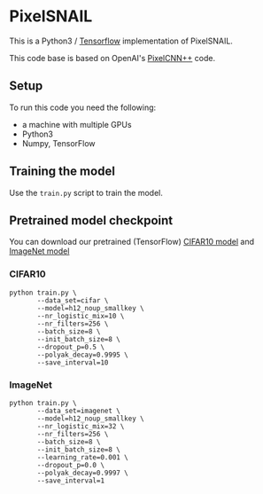 
# PixelSNAIL

This is a Python3 / [Tensorflow](https://www.tensorflow.org/) implementation 
of PixelSNAIL.

This code base is based on OpenAI's [PixelCNN++](https://github.com/openai/pixel-cnn) code.

## Setup

To run this code you need the following:

- a machine with multiple GPUs
- Python3
- Numpy, TensorFlow

## Training the model

Use the `train.py` script to train the model.

## Pretrained model checkpoint

You can download our pretrained (TensorFlow) [CIFAR10 model](https://s3.amazonaws.com/temporalfewshot/pixelsnail/cifar.zip) and [ImageNet model](https://s3.amazonaws.com/temporalfewshot/pixelsnail/imagenet.zip)

### CIFAR10
```
python train.py \
       --data_set=cifar \
       --model=h12_noup_smallkey \
       --nr_logistic_mix=10 \
       --nr_filters=256 \
       --batch_size=8 \
       --init_batch_size=8 \
       --dropout_p=0.5 \
       --polyak_decay=0.9995 \
       --save_interval=10
```

### ImageNet
```
python train.py \
       --data_set=imagenet \
       --model=h12_noup_smallkey \
       --nr_logistic_mix=32 \
       --nr_filters=256 \
       --batch_size=8 \
       --init_batch_size=8 \
       --learning_rate=0.001 \
       --dropout_p=0.0 \
       --polyak_decay=0.9997 \
       --save_interval=1
```
